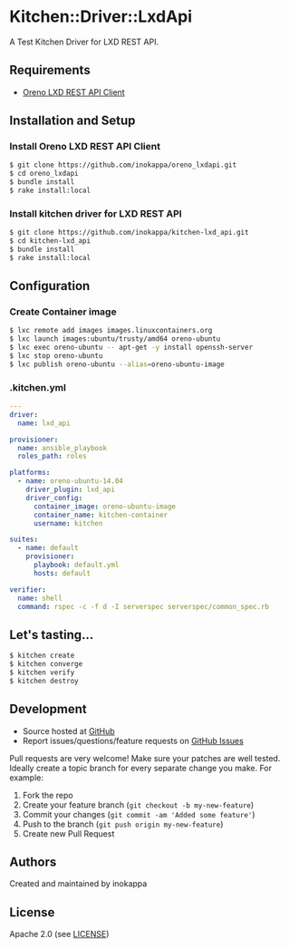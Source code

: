 # Kitchen::Driver::LxdApi

A Test Kitchen Driver for LXD REST API.

## Requirements

- [Oreno LXD REST API Client](https://github.com/inokappa/oreno_lxdapi)

## Installation and Setup

### Install Oreno LXD REST API Client

```sh
$ git clone https://github.com/inokappa/oreno_lxdapi.git
$ cd oreno_lxdapi
$ bundle install
$ rake install:local
```

### Install kitchen driver for LXD REST API

```sh
$ git clone https://github.com/inokappa/kitchen-lxd_api.git
$ cd kitchen-lxd_api
$ bundle install
$ rake install:local
```

## Configuration

### Create Container image

```sh
$ lxc remote add images images.linuxcontainers.org
$ lxc launch images:ubuntu/trusty/amd64 oreno-ubuntu
$ lxc exec oreno-ubuntu -- apt-get -y install openssh-server
$ lxc stop oreno-ubuntu
$ lxc publish oreno-ubuntu --alias=oreno-ubuntu-image
```

### .kitchen.yml

```yaml
---
driver:
  name: lxd_api

provisioner:
  name: ansible_playbook
  roles_path: roles

platforms:
  - name: oreno-ubuntu-14.04
    driver_plugin: lxd_api
    driver_config:
      container_image: oreno-ubuntu-image
      container_name: kitchen-container
      username: kitchen

suites:
  - name: default
    provisioner:
      playbook: default.yml
      hosts: default

verifier:
  name: shell
  command: rspec -c -f d -I serverspec serverspec/common_spec.rb
```

## Let's tasting...

```sh
$ kitchen create
$ kitchen converge
$ kitchen verify
$ kitchen destroy
```

## Development

* Source hosted at [GitHub][repo]
* Report issues/questions/feature requests on [GitHub Issues][issues]

Pull requests are very welcome! Make sure your patches are well tested.
Ideally create a topic branch for every separate change you make. For
example:

1. Fork the repo
2. Create your feature branch (`git checkout -b my-new-feature`)
3. Commit your changes (`git commit -am 'Added some feature'`)
4. Push to the branch (`git push origin my-new-feature`)
5. Create new Pull Request

## Authors

Created and maintained by inokappa

## License

Apache 2.0 (see [LICENSE][license])


[author]:           https://github.com/enter-github-user
[issues]:           https://github.com/enter-github-user/kitchen-lxd_api/issues
[license]:          https://github.com/enter-github-user/kitchen-lxd_api/blob/master/LICENSE
[repo]:             https://github.com/enter-github-user/kitchen-lxd_api
[driver_usage]:     http://docs.kitchen-ci.org/drivers/usage
[chef_omnibus_dl]:  http://www.getchef.com/chef/install/

